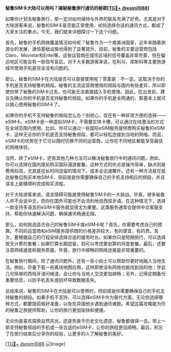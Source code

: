**秘鲁SIM卡大陆可以用吗？揭秘秘鲁旅行通讯的秘密[[TG💪+ @esim1088](https://t.me/s/esim1088)]**

如果你计划去秘鲁旅行，那一定对如何保持与外界的联系充满了好奇。尤其是对于大陆游客来说，秘鲁的SIM卡是否能正常使用、如何选择合适的通讯方式，都成了大家关注的重点。今天，我们就来详细探讨一下这个问题。

首先，秘鲁的手机网络覆盖情况如何呢？秘鲁作为一个南美洲国家，近年来随着旅游业的发展，通信基础设施也得到了显著提升。目前，秘鲁的主要运营商包括Claro、Movistar和Entel等。这些运营商在城市区域的信号覆盖非常完善，但在偏远地区可能会有一些信号盲区。对于大多数游客来说，在利马、库斯科等主要旅游城市使用手机是完全没有问题的。

那么，秘鲁的SIM卡在大陆是否可以直接使用呢？答案是：不一定。这取决于你的手机是否支持秘鲁的频段。秘鲁的主流运营商使用的频段与国内有些差异，所以即使你带了秘鲁的SIM卡过去，也可能无法直接插入手机使用。因此，在出发前，建议先确认你的手机是否支持秘鲁的频段。如果你的手机是全网通的，那基本上就可以放心使用秘鲁的SIM卡了。

如果你的手机不支持秘鲁的频段怎么办？别担心，现在有一种非常方便的选择——eSIM卡。eSIM卡是一种虚拟SIM卡，不需要实体卡槽，可以通过在线激活的方式在全球范围内使用。比如，你可以通过一些国际eSIM服务提供商购买秘鲁的eSIM卡，这样无论你的手机是否支持秘鲁频段，都可以轻松连接到当地的网络。而且，eSIM卡的优势在于它可以随时切换不同的运营商，让你在不同地区都能享受最佳的网络体验。

当然，除了eSIM卡，还有其他几种方法可以解决秘鲁旅行中的通讯问题。例如，你可以选择在国内提前购买国际漫游套餐。这种方式的优点是操作简单，缺点则是费用较高，尤其是在长时间逗留的情况下，成本会迅速攀升。还有一种方法是在抵达秘鲁后购买本地SIM卡，但前提是你需要确保自己的手机支持相应的频段，并且语言上能够顺利完成购买流程。

对于大陆游客来说，语言障碍可能是使用秘鲁SIM卡的一大挑战。毕竟，很多秘鲁人并不会说中文，而你在国外可能也不会流利地说西班牙语。在这种情况下，选择一款支持多语言的eSIM卡服务就显得尤为重要。这类服务通常会提供中文客服支持，帮助你快速解决问题，确保通讯畅通无阻。

那么，如何挑选适合自己的秘鲁SIM卡或eSIM卡呢？首先，你需要考虑自己的预算。不同的运营商和eSIM服务提供商的价格差异较大，有的便宜，有的贵。其次，要根据自己的行程安排选择合适的服务时长。如果你只是短期旅行，可以选择按天计费的套餐；如果打算长期逗留，则可以考虑更划算的月度套餐。最后，还要注意网络速度和服务质量。毕竟，旅行中顺畅的网络连接是非常重要的。

在秘鲁旅行期间，除了通讯问题外，还有一些小贴士可以帮助你更好地融入当地生活。例如，尽量下载一些离线地图应用，这样即使没有网络也能找到目的地；学会几句简单的西班牙语问候语，会让你与当地人交流更加顺畅；另外，记得定期备份重要信息，以防手机丢失或损坏导致数据丢失。

总结来说，秘鲁的SIM卡在大陆是可以使用的，但前提是你需要确保自己的手机支持秘鲁的频段。如果手机不支持，可以选择eSIM卡作为替代方案。无论你选择哪种方式，都要提前做好准备，以免在异国他乡遇到通讯难题。希望这篇攻略能为你的秘鲁之旅提供帮助，让你的旅行更加愉快和便捷。

无论你是喜欢探索自然风光，还是热衷于历史文化遗迹，秘鲁都值得一去。带上一部支持秘鲁频段的手机或一张合适的eSIM卡，让你的旅程更加顺畅。最后，别忘了在旅行结束后分享你的经验，让更多的人了解秘鲁的美好。

[[TG💪+ @esim1088](https://t.me/s/esim1088) ![Image](https://i.postimg.cc/4NQfJmqS/Snipaste-2025-05-13-00-14-12.png)]
